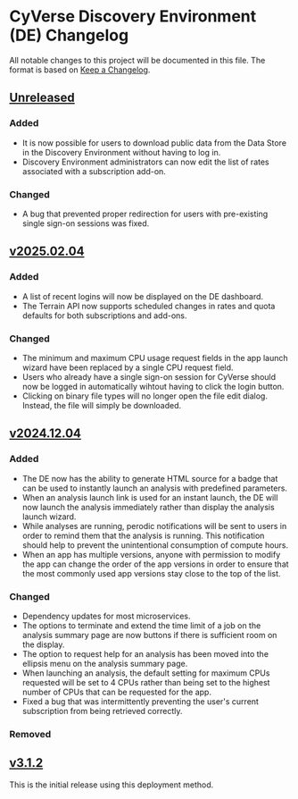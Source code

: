 # CyVerse Discovery Environment (DE) Changelog

All notable changes to this project will be documented in this file. The format is based on [Keep a Changelog][1].

## [Unreleased]

### Added

- It is now possible for users to download public data from the Data Store in the Discovery Environment without having
  to log in.
- Discovery Environment administrators can now edit the list of rates associated with a subscription add-on.

### Changed

- A bug that prevented proper redirection for users with pre-existing single sign-on sessions was fixed.

## [v2025.02.04]

### Added

- A list of recent logins will now be displayed on the DE dashboard.
- The Terrain API now supports scheduled changes in rates and quota defaults for both subscriptions and add-ons.

### Changed

- The minimum and maximum CPU usage request fields in the app launch wizard have been replaced by a single CPU request
  field.
- Users who already have a single sign-on session for CyVerse should now be logged in automatically wihtout having to
  click the login button.
- Clicking on binary file types will no longer open the file edit dialog. Instead, the file will simply be downloaded.

## [v2024.12.04]

### Added

- The DE now has the ability to generate HTML source for a badge that can be used to instantly launch an analysis with
  predefined parameters.
- When an analysis launch link is used for an instant launch, the DE will now launch the analysis immediately rather
  than display the analysis launch wizard.
- While analyses are running, perodic notifications will be sent to users in order to remind them that the analysis is
  running. This notification should help to prevent the unintentional consumption of compute hours.
- When an app has multiple versions, anyone with permission to modify the app can change the order of the app versions
  in order to ensure that the most commonly used app versions stay close to the top of the list.

### Changed

- Dependency updates for most microservices.
- The options to terminate and extend the time limit of a job on the analysis summary page are now buttons if there is
  sufficient room on the display.
- The option to request help for an analysis has been moved into the ellipsis menu on the analysis summary page.
- When launching an analysis, the default setting for maximum CPUs requested will be set to 4 CPUs rather than being set
  to the highest number of CPUs that can be requested for the app.
- Fixed a bug that was intermittently preventing the user's current subscription from being retrieved correctly.

### Removed

## [v3.1.2]

This is the initial release using this deployment method.

[Unreleased]: https://github.com/cyverse-de/de-releases/compare/v2025.02.04...HEAD
[v2025.02.04]: https://github.com/cyverse-de/de-releases/compare/v2024.12.04...v2025.02.04
[v2024.12.04]: https://github.com/cyverse-de/de-releases/compare/v3.1.2...v2024.12.04
[v3.1.2]: https://github.com/cyverse-de/de-releases/compare/v0.0.7...v3.1.2
[1]: https://keepachangelog.com/en/1.1.0/
